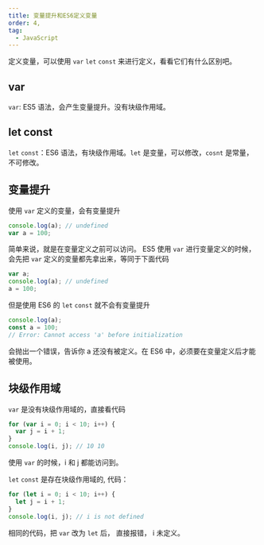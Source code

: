 ```yaml
---
title: 变量提升和ES6定义变量
order: 4,
tag:
  - JavaScript
---
```


定义变量，可以使用 `var` `let` `const` 来进行定义，看看它们有什么区别吧。

## var

`var`: ES5 语法，会产生变量提升。没有块级作用域。

## let const

`let` `const`：ES6 语法，有块级作用域。`let` 是变量，可以修改，`cosnt` 是常量，不可修改。

## 变量提升

使用 `var` 定义的变量，会有变量提升

```javascript
console.log(a); // undefined
var a = 100;
```

简单来说，就是在变量定义之前可以访问。 ES5 使用 `var` 进行变量定义的时候，会先把 `var` 定义的变量都先拿出来，等同于下面代码

```javascript
var a;
console.log(a); // undefined
a = 100;
```

但是使用 ES6 的 `let` `const` 就不会有变量提升

```javascript
console.log(a);
const a = 100;
// Error: Cannot access 'a' before initialization
```

会抛出一个错误，告诉你 a 还没有被定义。在 ES6 中，必须要在变量定义后才能被使用。

## 块级作用域

`var` 是没有块级作用域的，直接看代码

```javascript
for (var i = 0; i < 10; i++) {
  var j = i + 1;
}
console.log(i, j); // 10 10
```

使用 `var` 的时候，i 和 j 都能访问到。

`let` `const` 是存在块级作用域的, 代码：

```javascript
for (let i = 0; i < 10; i++) {
  let j = i + 1;
}
console.log(i, j); // i is not defined
```

相同的代码，把 `var` 改为 `let` 后， 直接报错， i 未定义。
